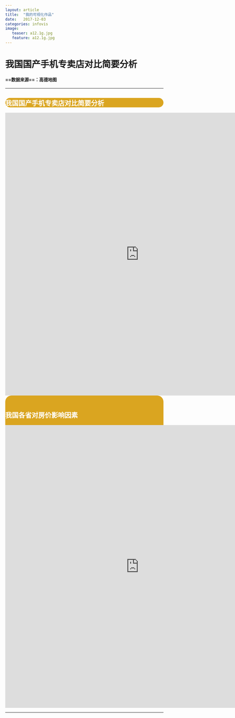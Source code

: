 ```yaml
---
layout: article
title:  "我的可视化作品"
date:   2017-12-03 
categories: infovis
image:
   teaser: a12.1g.jpg
   feature: a12.1g.jpg
---
```


# 我国国产手机专卖店对比简要分析


####  ==数据来源==：高德地图


---



<div style="background: #DAA520; color:white;border-radius:20px">
    <h2>我国国产手机专卖店对比简要分析</h2>  
</div>
<iframe src="https://public.tableau.com/profile/.81587557#!/vizhome/_18192/1_2?publish=yes/sheet4?:embed=y&:display_count=yes&publish=yes/Dashboard1?:showVizHome=no&:embed=truehttps://public.tableau.com/shared/DJPSG6CX9?:display_count=yes" width="850px" height="900px" frameborder="0"></iframe>
</div>

<div class="col-md-8" markdown="1">
<div style="background: #DAA520; color:white;border-radius:20px">
    <h2>我国各省对房价影响因素</h2>
<iframe 
src="https://public.tableau.com/views/GDPHP/1_1?:embed=y&:display_count=yes/sheet4?:embed=y&:display_count=yes&publish=yes/Dashboard1?:showVizHome=no&:embed=truehttps://public.tableau.com/shared/DJPSG6CX9?:display_count=yes" width="850px" height="900px" frameborder="0">
</iframe>


</div>
</div>


---

